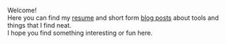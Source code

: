 Welcome!\
Here you can find my [resume](/resume/) and short form [blog posts](/posts/) about tools and things that I find
neat.\
I hope you find something interesting or fun here.
